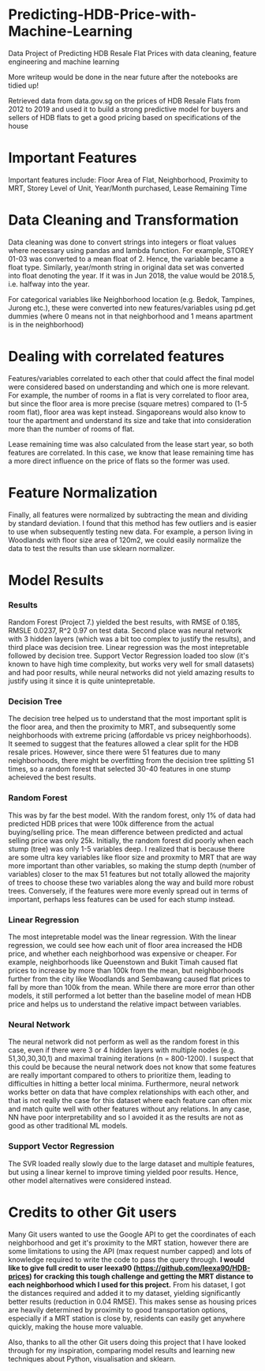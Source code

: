 # Predicting-HDB-Price-with-Machine-Learning
Data Project of Predicting HDB Resale Flat Prices with data cleaning, feature engineering and machine learning

More writeup would be done in the near future after the notebooks are tidied up!

Retrieved data from data.gov.sg on the prices of HDB Resale Flats from 2012 to 2019 and used it to build a strong predictive model for buyers and sellers of HDB flats to get a good pricing based on specifications of the house

# Important Features

Important features include: Floor Area of Flat, Neighborhood, Proximity to MRT, Storey Level of Unit, Year/Month purchased, Lease Remaining Time

# Data Cleaning and Transformation

Data cleaning was done to convert strings into integers or float values where necessary using pandas and lambda function. For example, STOREY 01-03 was converted to a mean float of 2. Hence, the variable became a float type. Similarly, year/month string in original data set was converted into float denoting the year. If it was in Jun 2018, the value would be 2018.5, i.e. halfway into the year.

For categorical variables like Neighborhood location (e.g. Bedok, Tampines, Jurong etc.), these were converted into new features/variables using pd.get dummies (where 0 means not in that neighborhood and 1 means apartment is in the neighborhood)

# Dealing with correlated features

Features/variables correlated to each other that could affect the final model were considered based on understanding and which one is more relevant. For example, the number of rooms in a flat is very correlated to floor area, but since the floor area is more precise (square metres) compared to (1-5 room flat), floor area was kept instead. Singaporeans would also know to tour the apartment and understand its size and take that into consideration more than the number of rooms of flat.

Lease remaining time was also calculated from the lease start year, so both features are correlated. In this case, we know that lease remaining time has a more direct influence on the price of flats so the former was used.

# Feature Normalization

Finally, all features were normalized by subtracting the mean and dividing by standard deviation. I found that this method has few outliers and is easier to use when subsequently testing new data. For example, a person living in Woodlands with floor size area of 120m2, we could easily normalize the data to test the results than use sklearn normalizer.

# Model Results

### Results
Random Forest (Project 7.) yielded the best results, with RMSE of 0.185, RMSLE 0.0237, R^2 0.97 on test data. Second place was neural network with 3 hidden layers (which was a bit too complex to justify the results), and third place was decision tree. Linear regression was the most intepretable followed by decision tree. Support Vector Regression loaded too slow (it's known to have high time complexity, but works very well for small datasets) and had poor results, while neural networks did not yield amazing results to justify using it since it is quite unintepretable.

### Decision Tree
The decision tree helped us to understand that the most important split is the floor area, and then the proximity to MRT, and subsequently some neighborhoods with extreme pricing (affordable vs pricey neighborhoods). It seemed to suggest that the features allowed a clear split for the HDB resale prices. However, since there were 51 features due to many neighborhoods, there might be overfitting from the decision tree splitting 51 times, so a random forest that selected 30-40 features in one stump acheieved the best results.

### Random Forest
This was by far the best model. With the random forest, only 1% of data had predicted HDB prices that were 100k difference from the actual buying/selling price. The mean difference between predicted and actual selling price was only 25k. Initially, the random forest did poorly when each stump (tree) was only 1-5 variables deep. I realized that is because there are some ultra key variables like floor size and proxmity to MRT that are way more important than other variables, so making the stump depth (number of variables) closer to the max 51 features but not totally allowed the majority of trees to choose these two variables along the way and build more robust trees. Conversely, if the features were more evenly spread out in terms of important, perhaps less features can be used for each stump instead.

### Linear Regression
The most intepretable model was the linear regression. With the linear regression, we could see how each unit of floor area increased the HDB price, and whether each neighborhood was expensive or cheaper. For example, neighborhoods like Queenstown and Bukit Timah caused flat prices to increase by more than 100k from the mean, but neighborhoods further from the city like Woodlands and Sembawang caused flat prices to fall by more than 100k from the mean. While there are more error than other models, it still performed a lot better than the baseline model of mean HDB price and helps us to understand the relative impact between variables.

### Neural Network
The neural network did not perform as well as the random forest in this case, even if there were 3 or 4 hidden layers with multiple nodes (e.g. 51,30,30,30,1) and maximal training iterations (n = 800-1200). I suspect that this could be because the neural network does not know that some features are really important compared to others to prioritize them, leading to difficulties in hitting a better local minima. Furthermore, neural network works better on data that have complex relationships with each other, and that is not really the case for this dataset where each feature can often mix and match quite well with other features without any relations. In any case, NN have poor interpretability and so I avoided it as the results are not as good as other traditional ML models.

### Support Vector Regression
The SVR loaded really slowly due to the large dataset and multiple features, but using a linear kernel to improve timing yielded poor results. Hence, other model alternatives were considered instead.

# Credits to other Git users
Many Git users wanted to use the Google API to get the coordinates of each neighborhood and get it's proximity to the MRT station, however there are some limitations to using the API (max request number capped) and lots of knowledge required to write the code to pass the query through. <b>I would like to give full credit to user leexa90 (https://github.com/leexa90/HDB-prices) for cracking this tough challenge and getting the MRT distance to each neighborhood which I used for this project.</b> From his dataset, I got the distances required and added it to my dataset, yielding significantly better results (reduction in 0.04 RMSE). This makes sense as housing prices are heavily determined by proximity to good transportation options, especially if a MRT station is close by, residents can easily get anywhere quickly, making the house more valuable. 

Also, thanks to all the other Git users doing this project that I have looked through for my inspiration, comparing model results and learning new techniques about Python, visualisation and sklearn.
